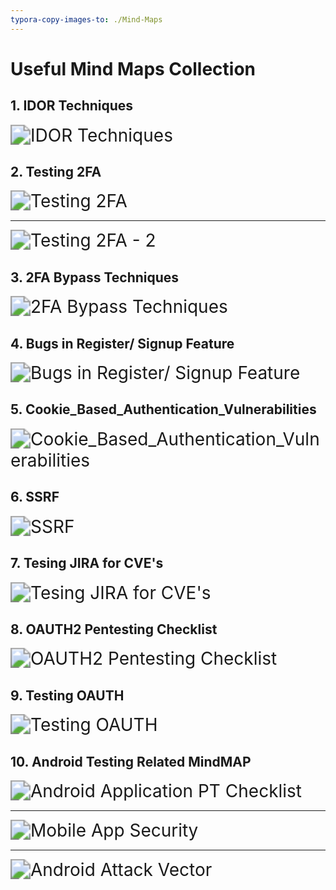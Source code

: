 ```yaml
---
typora-copy-images-to: ./Mind-Maps
---
```


# Useful Mind Maps Collection



## 1. IDOR Techniques

<img src="/assets/img/IDOR Techniques-MindMap.png" alt="IDOR Techniques" style="zoom:200%;" />



## 2. Testing 2FA



<img src="/assets/img/Testing 2FA.jpeg" alt="Testing 2FA" style="zoom:200%;" />

---
<img src="/assets/img/So, you want to.jpeg" alt="Testing 2FA - 2" style="zoom:200%;" />




## 3. 2FA Bypass Techniques

<img src="/assets/img/2FA Bypass Techniques.png" alt="2FA Bypass Techniques" style="zoom:200%;" />





## 4. Bugs in Register/ Signup Feature


<img src="/assets/img/Bugs-in-Register- Signup-Feature.jpg" alt="Bugs in Register/ Signup Feature" style="zoom:200%;" />






## 5. Cookie_Based_Authentication_Vulnerabilities


<img src="/assets/img/Cookie_Based_Authentication_Vulnerabilities.png" alt="Cookie_Based_Authentication_Vulnerabilities" style="zoom:200%;" />







## 6. SSRF

<img src="/assets/img/ssrf.png" alt="SSRF" style="zoom:200%;" />





## 7. Tesing JIRA for CVE's


<img src="/assets/img/JIRA_CVEs.png" alt="Tesing JIRA for CVE's" style="zoom:200%;" />




## 8. OAUTH2 Pentesting Checklist

<img src="/assets/img/obtain refresh token.png" alt="OAUTH2 Pentesting Checklist" style="zoom:200%;" />







## 9. Testing OAUTH

<img src="/assets/img/OAuth 2.0.jpeg" alt="Testing OAUTH" style="zoom:200%;" />







## 10. Android Testing Related MindMAP


<img src="/assets/img/AndroidMindmap.jpeg" alt="Android Application PT Checklist" style="zoom:200%;" />



---

<img src="/assets/img/map.jpeg" alt="Mobile App Security" style="zoom:200%;" />


---

<img src="/assets/img/Android Attack Vectors Xmind Map.png" alt="Android Attack Vector" style="zoom:200%;" />

